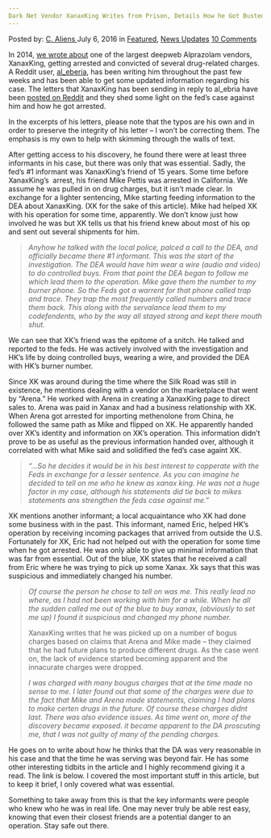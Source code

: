 ```yaml
---
Dark Net Vendor XanaxKing Writes from Prison, Details How he Got Busted
---
```

<article class="post-listing post-14742 post type-post status-publish format-standard has-post-thumbnail hentry category-deepdot-news category-news-updates tag-busted tag-dark tag-details tag-net tag-prison tag-vendor tag-writes tag-xanaxking">
    <div class="post-inner">
    <p class="post-meta">
    <span>Posted by: <a href="https://www.deepdotweb.com/author/caliens/" title="">C. Aliens </a></span>
    <span>July 6, 2016</span>
    <span>in <a href="https://www.deepdotweb.com/category/deepdot-news/" rel="category tag">Featured</a>, <a href="https://www.deepdotweb.com/category/news-updates/" rel="category tag">News Updates</a></span>
    <span><a href="https://www.deepdotweb.com/2016/07/06/xanaxking-writes-from-prison-details-how-he-got-busted/#comments">10 Comments</a></span>
    </p>
    <div class="clear"></div>
    <div class="entry">
    <p>In 2014, <a href="https://www.deepdotweb.com/2014/05/31/vendor-xanax-king-six-individuals-arrested-drug-charges/">we wrote about</a> one of the largest deepweb Alprazolam vendors, XanaxKing, getting arrested and convicted of several drug-related charges.  A Reddit user, <a href="https://www.reddit.com/user/al_eberia">al_eberia</a>, has been writing him throughout the past few weeks and has been able to get some updated information regarding his case. The letters that XanaxKing has been sending in reply to al_ebria have been <a href="https://www.reddit.com/r/TheBarons/comments/4qbm3c/update_from_xanaxking/">posted on Reddit</a> and they shed some light on the fed’s case against him and how he got arrested.</p>
    <p>In the excerpts of his letters, please note that the typos are his own and in order to preserve the integrity of his letter – I won’t be correcting them. The emphasis is my own to help with skimming through the walls of text.</p>
    <p>After getting access to his discovery, he found there were at least three informants in his case, but there was only that was essential. Sadly, the fed’s #1 informant was XanaxKing’s friend of 15 years. Some time before XanaxKing’s  arrest, his friend Mike Pettis was arrested in California. We assume he was pulled in on drug charges, but it isn’t made clear. In exchange for a lighter sentencing, Mike starting feeding information to the DEA about XanaxKing. (XK for the sake of this article). Mike had helped XK with his operation for some time, apparently. We don’t know just how involved he was but XK tells us that his friend knew about most of his op and sent out several shipments for him.</p>
    <blockquote><p><em>Anyhow he talked with the local police, palced a call to the DEA, and officially became there #1 informant. This was the start of the investigation. The DEA would have him wear a wire (audio and video) to do controlled buys. From that point the DEA began to follow me which lead them to the operation. Mike gave them the number to my burner phone. So the Feds got a warrent for that phone called trap and trace. They trap the most frequently called numbers and trace them back. This along with the servalance lead them to my codefendents, who by the way all stayed strong and kept there mouth shut</em><em>.</em></p></blockquote>
    <p>We can see that XK’s friend was the epitome of a snitch. He talked and reported to the feds. He was actively involved with the investigation and HK’s life by doing controlled buys, wearing a wire, and provided the DEA with HK’s burner number.</p>
    <p>Since XK was around during the time where the Silk Road was still in existence, he mentions dealing with a vendor on the marketplace that went by “Arena.” He worked with Arena in creating a XanaxKing page to direct sales to. Arena was paid in Xanax and had a business relationship with XK. When Arena got arrested for importing methenolone from China, he followed the same path as Mike and flipped on XK. He apparently handed over XK’s identity and information on XK’s operation. This information didn’t prove to be as useful as the previous information handed over, although it correlated with what Mike said and solidified the fed’s case againt XK.</p>
    <blockquote><p><em>“&#8230;So he decides it would be in his best interest to copperate with the Feds in exchange for a lesser sentence. As you can imagine he decided to tell on me who he knew as xanax king. He was not a huge factor in my case, although his statements did tie back to mikes statements ans strengthen the feds case against me.”</em></p></blockquote>
    <p>XK mentions another informant; a local acquaintance who XK had done some business with in the past. This informant, named Eric, helped HK’s operation by receiving incoming packages that arrived from outside the U.S. Fortunately for XK, Eric had not helped out with the operation for some time when he got arrested. He was only able to give up minimal information that was far from essential. Out of the blue, XK states that he received a call from Eric where he was trying to pick up some Xanax. Xk says that this was suspicious and immediately changed his number.</p>
    <blockquote><p><em>Of course the person he chose to tell on was me. This really lead no where, as I had not been working with him for a while. When he all the sudden called me out of the blue to buy xanax, (obviously to set me up) I found it suspicious and changed my phone number.</em></p>
    <p>XanaxKing writes that he was picked up on a number of bogus charges based on claims that Arena and Mike made – they claimed that he had future plans to produce different drugs. As the case went on, the lack of evidence started becoming apparent and the innacurate charges were dropped.</p>
    <p><em>I was charged with many bougus charges that at the time made no sense to me. I later found out that some of the charges were due to the fact that Mike and Arena made statements, claiming I had plans to make certen drugs in the future. Of course these charges didnt last. There was also evidence issues. As time went on, more of the discovery became exposed. it became apparent to the DA proscuting me, that I was not guilty of many of the pending charges.</em></p></blockquote>
    <p>He goes on to write about how he thinks that the DA was very reasonable in his case and that the time he was serving was beyond fair. He has some other interesting tidbits in the article and I highly recommend giving it a read. The link is below. I covered the most important stuff in this article, but to keep it brief, I only covered what was essential.</p>
    <p>Something to take away from this is that the key informants were people who knew who he was in real life. One may never truly be able rest easy, knowing that even their closest friends are a potential danger to an operation. Stay safe out there.</p>
    </div>
    <span style="display:none"><a href="https://www.deepdotweb.com/tag/busted/" rel="tag">busted</a> <a href="https://www.deepdotweb.com/tag/dark/" rel="tag">dark</a> <a href="https://www.deepdotweb.com/tag/details/" rel="tag">details</a> <a href="https://www.deepdotweb.com/tag/net/" rel="tag">net</a> <a href="https://www.deepdotweb.com/tag/prison/" rel="tag">prison</a> <a href="https://www.deepdotweb.com/tag/vendor/" rel="tag">vendor</a> <a href="https://www.deepdotweb.com/tag/writes/" rel="tag">writes</a> <a href="https://www.deepdotweb.com/tag/xanaxking/" rel="tag">xanaxking</a></span> <span style="display:none" class="updated">2016-07-06</span>
    <div style="display:none" class="vcard author" itemprop="author" itemscope itemtype="http://schema.org/Person"><strong class="fn" itemprop="name"><a href="https://www.deepdotweb.com/author/caliens/" title="Posts by C. Aliens" rel="author">C. Aliens</a></strong></div>
    </div>
</article>

